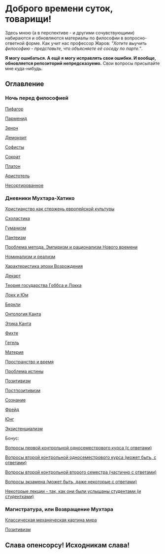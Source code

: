 # Доброго времени суток, товарищи!

Здесь мною (а в перспективе - и другими сочувствующими) набираются и обновляются материалы по философии в вопросно-ответной форме.
Как учит нас профессор Жаров: *"Хотите выучить философию - представьте, что объясняете её соседу по парте."*.

**Я могу ошибаться. А ещё я могу исправлять свои ошибки. И вообще, обновляется репозиторий непредсказуемо.**
Свои вопросы присылайте мне куда-нибудь.

## Оглавление

### Ночь перед философией

[Пифагор](Pifagor.md "Число правит миром")

[Парменид](Parmenid.md "Бытие есть, небытия нет")

[Зенон](Zenon.md "Матан бы он не сдал")

[Демокрит](Demokrit.md "Древнегреческий Горбачёв, тоже любил разбивать небытиём")

[Софисты](sofisty.md "Философ ищет предельные основания, софист - прибыльные")

[Сократ](Sokrat.md "Траванулся за идеи")

[Платон](Platon.md "Мир вещей - варварская грязь")

[Аристотель](Aristotel.md "Какая гадючистая гадюка!")

[Несортированное](nesort.md "Всякая фигня, потихоньку сортируется")

### Дневники Мухтара-Хатико

[Христианство как стержень европейской культуры](sterzhen.md)

[Схоластика](scholasty.md "Принципиальные глаза принципиального крота")

[Гуманизм](gumanizm.md)

[Пантеизм](panteizm.md)

[Проблема метода. Эмпиризм и рационализм Нового времени](problema_metoda.md "Чо, проблемы?")

[Номинализм и реализм](nominalizm_i_realizm.md)

[Характеристика эпохи Возрождения](vozrozhd.md)

[Декарт](Dekart.md "Спалим же всё в огне сомнений!")

[Теория государства Гоббса и Локка](gosudarstvo_Gobbs_Lokk.md "ИГИЛ - идеи Гоббса и Локка")

[Локк и Юм](Lokk_i_Jum.md "Опыт = сумма ощущений плюс привычка на тета-функцию")

[Беркли](Berkli.md)

[Онтология Канта](Kant_onto.md "Мир не в себе")

[Этика Канта](Kant_etika.md)

[Фихте](Fihte.md)

[Гегель](Gegel.md)

[Материя](materia.md)

[Пространство и время](prostranstvo.md)

[Проблема истины](istina.md "Я знаю - истина в ***е!")

[Позитивизм](positivizm.md "ЭмПиРиОкРиТиЦиЗм")

[Постпозитивизм](postpositivizm.md)

[Сознание](soznanie.md)

[Фрейд](Freid.md)

[Юнг](Jung.md)

[Экзистенциализм](existancializm.md)

Бонус:

[Вопросы первой контрольной односеместрового курса (с ответами)](kr1_new_Shevelyova.md)

[Вопросы второй контрольной односеместрового курса (может быть, с ответами)](kr2_new.md)

[Вопросы второй контрольной второго семестра (частично с ответами)](kr4.md)

[Вопросы экзамена (может быть, даже некоторые с ответами)](ekzamen.md)

[Некоторые лекции - так, как они были услышаны студентами (и студентками)](Lekcii-2016/index.md)

### Магистратура, или Возвращение Мухтара

[Классическая механическая картина мира](5kurs_qa/КМКМ.md)

[Позитивизм](5kurs_qa/positivism.md)

## Слава опенсорсу! Исходникам слава!


